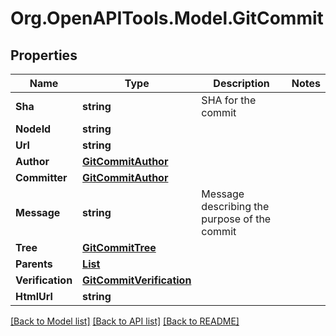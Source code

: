 # Org.OpenAPITools.Model.GitCommit

## Properties

Name | Type | Description | Notes
------------ | ------------- | ------------- | -------------
**Sha** | **string** | SHA for the commit | 
**NodeId** | **string** |  | 
**Url** | **string** |  | 
**Author** | [**GitCommitAuthor**](GitCommitAuthor.md) |  | 
**Committer** | [**GitCommitAuthor**](GitCommitAuthor.md) |  | 
**Message** | **string** | Message describing the purpose of the commit | 
**Tree** | [**GitCommitTree**](GitCommitTree.md) |  | 
**Parents** | [**List<GitCommitParentsInner>**](GitCommitParentsInner.md) |  | 
**Verification** | [**GitCommitVerification**](GitCommitVerification.md) |  | 
**HtmlUrl** | **string** |  | 

[[Back to Model list]](../README.md#documentation-for-models) [[Back to API list]](../README.md#documentation-for-api-endpoints) [[Back to README]](../README.md)

